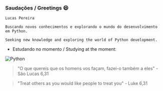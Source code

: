 ### Saudações / Greetings 😄

```
Lucas Pereira

Buscando novos conhecimentos e explorando o mundo do desenvolvimento em Python.

Seeking new knowledge and exploring the world of Python development.
```
- Estudando no momento / Studying at the moment: 

![Python](https://img.shields.io/badge/python-3670A0?style=for-the-badge&logo=python&logoColor=ffdd54)

> "O que quereis que os homens vos façam, fazei-o também a eles" - São Lucas 6,31

> "Treat others as you would like people to treat you" - Luke 6,31


